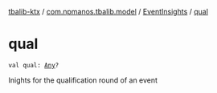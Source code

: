[tbalib-ktx](../../index.md) / [com.npmanos.tbalib.model](../index.md) / [EventInsights](index.md) / [qual](./qual.md)

# qual

`val qual: `[`Any`](https://kotlinlang.org/api/latest/jvm/stdlib/kotlin/-any/index.html)`?`

Inights for the qualification round of an event

